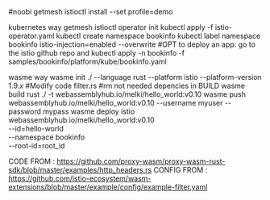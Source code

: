 #noobi getmesh istioctl install --set profile=demo

kubernetes way 
getmesh istioctl operator init
kubectl apply -f istio-operator.yaml
kubectl create namespace bookinfo
kubectl label namespace bookinfo istio-injection=enabled --overwrite
#OPT to deploy an app: go to the istio github repo and kubectl apply -n bookinfo -f samples/bookinfo/platform/kube/bookinfo.yaml


wasme way
wasme init ./ --language rust --platform istio --platform-version 1.9.x
#Modify code filter.rs
#rm not needed depencies in BUILD
wasme build rust ./ -t webassemblyhub.io/melki/hello_world:v0.10
wasme push webassemblyhub.io/melki/hello_world:v0.10 --username myuser --password mypass
wasme deploy istio webassemblyhub.io/melki/hello_world:v0.10 \
    --id=hello-world \
    --namespace bookinfo \
    --root-id=root_id


CODE FROM : https://github.com/proxy-wasm/proxy-wasm-rust-sdk/blob/master/examples/http_headers.rs
CONFIG FROM : https://github.com/istio-ecosystem/wasm-extensions/blob/master/example/config/example-filter.yaml
